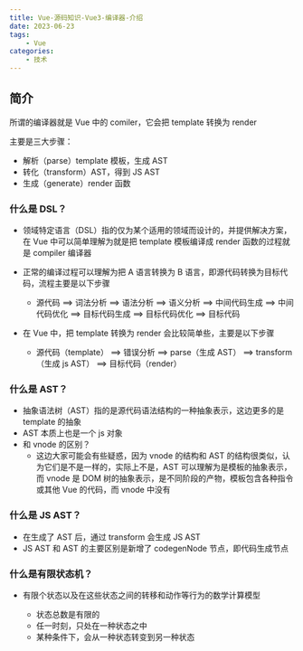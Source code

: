 ```yaml
---
title: Vue-源码知识-Vue3-编译器-介绍
date: 2023-06-23
tags:
    - Vue
categories:
    - 技术
---
```


## 简介

所谓的编译器就是 Vue 中的 comiler，它会把 template 转换为 render

主要是三大步骤：

-   解析（parse）template 模板，生成 AST
-   转化（transform）AST，得到 JS AST
-   生成（generate）render 函数

### 什么是 DSL？

-   领域特定语言（DSL）指的仅为某个适用的领域而设计的，并提供解决方案，在 Vue 中可以简单理解为就是把 template 模板编译成 render 函数的过程就是 compiler 编译器

-   正常的编译过程可以理解为把 A 语言转换为 B 语言，即源代码转换为目标代码，流程主要是以下步骤

    -   源代码 ==> 词法分析 ==> 语法分析 ==> 语义分析 ==> 中间代码生成 ==> 中间代码优化 ==> 目标代码生成 ==> 目标代码优化 ==> 目标代码

-   在 Vue 中，把 template 转换为 render 会比较简单些，主要是以下步骤

    -   源代码（template） ==> 错误分析 ==> parse（生成 AST） ==> transform（生成 js AST） ==> 目标代码（render）

### 什么是 AST？

-   抽象语法树（AST）指的是源代码语法结构的一种抽象表示，这边更多的是 template 的抽象
-   AST 本质上也是一个 js 对象
-   和 vnode 的区别？
    -   这边大家可能会有些疑惑，因为 vnode 的结构和 AST 的结构很类似，认为它们是不是一样的，实际上不是，AST 可以理解为是模板的抽象表示，而 vnode 是 DOM 树的抽象表示，是不同阶段的产物，模板包含各种指令或其他 Vue 的代码，而 vnode 中没有

### 什么是 JS AST？

-   在生成了 AST 后，通过 transform 会生成 JS AST
-   JS AST 和 AST 的主要区别是新增了 codegenNode 节点，即代码生成节点

### 什么是有限状态机？

-   有限个状态以及在这些状态之间的转移和动作等行为的数学计算模型

    -   状态总数是有限的
    -   任一时刻，只处在一种状态之中
    -   某种条件下，会从一种状态转变到另一种状态
